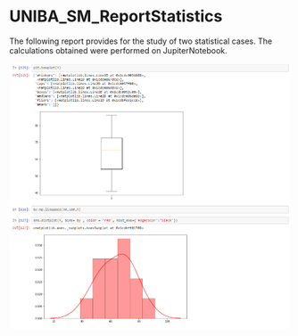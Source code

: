 # UNIBA_SM_ReportStatistics
The following report provides for the study of two statistical cases. The calculations obtained were performed on JupiterNotebook.

![](UNIBA_SM.png)
